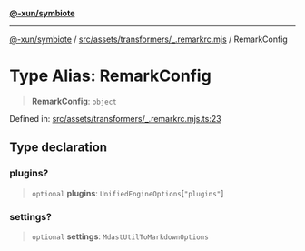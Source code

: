[**@-xun/symbiote**](../../../../../README.md)

***

[@-xun/symbiote](../../../../../README.md) / [src/assets/transformers/\_.remarkrc.mjs](../README.md) / RemarkConfig

# Type Alias: RemarkConfig

> **RemarkConfig**: `object`

Defined in: [src/assets/transformers/\_.remarkrc.mjs.ts:23](https://github.com/Xunnamius/symbiote/blob/baed18cf2f0c1f93d21647c3399a412c1e0a2c32/src/assets/transformers/_.remarkrc.mjs.ts#L23)

## Type declaration

### plugins?

> `optional` **plugins**: `UnifiedEngineOptions`\[`"plugins"`\]

### settings?

> `optional` **settings**: `MdastUtilToMarkdownOptions`
